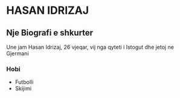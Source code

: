 # HASAN IDRIZAJ

## Nje Biografi e shkurter

Une jam Hasan Idrizaj, 26 vjeqar, vij nga qyteti i Istogut dhe jetoj ne Gjermani


### Hobi

- Futbolli
- Skijimi
